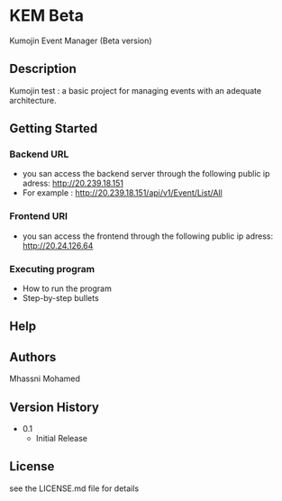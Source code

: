 # KEM Beta

Kumojin Event Manager (Beta version)

## Description

Kumojin test : a basic project for managing events with an adequate architecture.

## Getting Started

### Backend URL

* you san access the backend server through the following public ip adress: http://20.239.18.151
* For example : http://20.239.18.151/api/v1/Event/List/All

### Frontend URl

* you san access the frontend through the following public ip adress: http://20.24.126.64

### Executing program

* How to run the program
* Step-by-step bullets


## Help


## Authors

Mhassni Mohamed

## Version History

* 0.1
    * Initial Release

## License

see the LICENSE.md file for details

